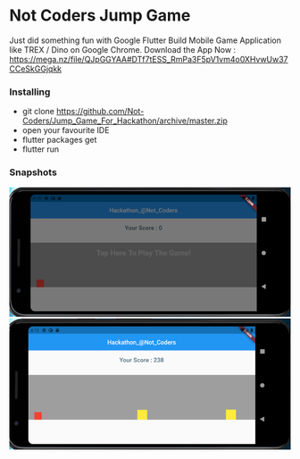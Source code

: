 # Not Coders Jump Game

Just did something fun with Google Flutter Build Mobile Game Application like TREX / Dino on Google Chrome.
Download the App Now : https://mega.nz/file/QJpGGYAA#DTf7tESS_RmPa3F5pV1vm4o0XHvwUw37CCeSkGGjqkk

### Installing

- git clone https://github.com/Not-Coders/Jump_Game_For_Hackathon/archive/master.zip
- open your favourite IDE
- flutter packages get
- flutter run

### Snapshots

![snapshot 1](snapshots/1.png) ![snapshot 2](snapshots/2.png)  
